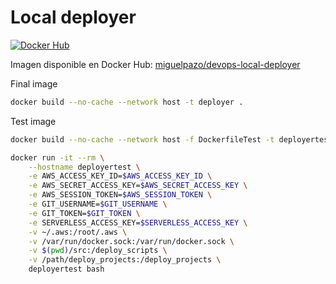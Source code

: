 # Local deployer

[![Docker Hub](https://img.shields.io/docker/pulls/miguelpazo/devops-local-deployer?style=flat-square)](https://hub.docker.com/r/miguelpazo/devops-local-deployer)

Imagen disponible en Docker Hub: [miguelpazo/devops-local-deployer](https://hub.docker.com/r/miguelpazo/devops-local-deployer)

Final image

```bash
docker build --no-cache --network host -t deployer .
```

Test image

```bash
docker build --no-cache --network host -f DockerfileTest -t deployertest .

docker run -it --rm \
    --hostname deployertest \
    -e AWS_ACCESS_KEY_ID=$AWS_ACCESS_KEY_ID \
    -e AWS_SECRET_ACCESS_KEY=$AWS_SECRET_ACCESS_KEY \
    -e AWS_SESSION_TOKEN=$AWS_SESSION_TOKEN \
    -e GIT_USERNAME=$GIT_USERNAME \
    -e GIT_TOKEN=$GIT_TOKEN \
    -e SERVERLESS_ACCESS_KEY=$SERVERLESS_ACCESS_KEY \
    -v ~/.aws:/root/.aws \
    -v /var/run/docker.sock:/var/run/docker.sock \
    -v $(pwd)/src:/deploy_scripts \
    -v /path/deploy_projects:/deploy_projects \
    deployertest bash
```


